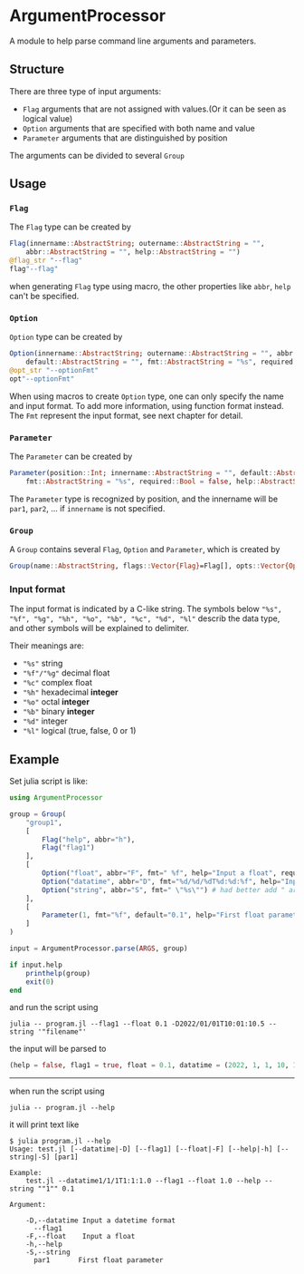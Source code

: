 # ArgumentProcessor

A module to help parse command line arguments and parameters.

## Structure

There are three type of input arguments:

- `Flag` arguments that are not assigned with values.(Or it can be seen as logical value)
- `Option` arguments that are specified with both name and value
- `Parameter` arguments that are distinguished by position

The arguments can be divided to several `Group`

## Usage

### `Flag`

The `Flag` type can be created by

```julia
Flag(innername::AbstractString; outername::AbstractString = "",
    abbr::AbstractString = "", help::AbstractString = "")
@flag_str "--flag"
flag"--flag"
```

when generating `Flag` type using macro, the other properties like `abbr`, `help` can't be specified.

### `Option`

`Option` type can be created by

```julia
Option(innername::AbstractString; outername::AbstractString = "", abbr::AbstractString = "",
    default::AbstractString = "", fmt::AbstractString = "%s", required::Bool = false, help::AbstractString = "")
@opt_str "--optionFmt"
opt"--optionFmt"
```

When using macros to create `Option` type, one can only specify the name and input format. To add more information,
using function format instead. The `Fmt` represent the input format, see next chapter for detail.

### `Parameter`

The `Parameter` can be created by

```julia
Parameter(position::Int; innername::AbstractString = "", default::AbstractString = "",
    fmt::AbstractString = "%s", required::Bool = false, help::AbstractString = "")
```

The `Parameter` type is recognized by position, and the innername will be `par1`, `par2`, ...
if `innername` is not specified.

### `Group`

A `Group` contains several `Flag`, `Option` and `Parameter`, which is created by

```julia
Group(name::AbstractString, flags::Vector{Flag}=Flag[], opts::Vector{Option}=Option[], pars::Vector{Parameter}=Parameter[])
```

### Input format

The input format is indicated by a C-like string.
The symbols below
`"%s", "%f", "%g", "%h", "%o", "%b", "%c", "%d", "%l"`
describ the data type, and other symbols will be explained to delimiter.

Their meanings are:

- `"%s"`        string
- `"%f"/"%g"`   decimal float
- `"%c"`        complex float
- `"%h"`        hexadecimal **integer**
- `"%o"`        octal **integer**
- `"%b"`        binary **integer**
- `"%d"`        integer
- `"%l"`        logical (true, false, 0 or 1)


## Example

Set julia script is like:

```julia
using ArgumentProcessor

group = Group(
    "group1",
    [
        Flag("help", abbr="h"),
        Flag("flag1")
    ],
    [
        Option("float", abbr="F", fmt=" %f", help="Input a float", required=true), # pay attention to the space before %f
        Option("datatime", abbr="D", fmt="%d/%d/%dT%d:%d:%f", help="Input a datetime format"),
        Option("string", abbr="S", fmt=" \"%s\"") # had better add " around the string
    ],
    [
        Parameter(1, fmt="%f", default="0.1", help="First float parameter")
    ]
)

input = ArgumentProcessor.parse(ARGS, group)

if input.help
    printhelp(group)
    exit(0)
end
```

and run the script using

```shell
julia -- program.jl --flag1 --float 0.1 -D2022/01/01T10:01:10.5 --string '"filename"'
```

the input will be parsed to

```julia
(help = false, flag1 = true, float = 0.1, datatime = (2022, 1, 1, 10, 1, 10.5), string = "filename", par1 = 0.1)
```

---

when run the script using

```shell
julia -- program.jl --help
```

it will print text like

```shell
$ julia program.jl --help
Usage: test.jl [--datatime|-D] [--flag1] [--float|-F] [--help|-h] [--string|-S] [par1]

Example:
    test.jl --datatime1/1/1T1:1:1.0 --flag1 --float 1.0 --help --string ""1"" 0.1

Argument:

    -D,--datatime Input a datetime format
      --flag1
    -F,--float    Input a float
    -h,--help
    -S,--string
      par1       First float parameter

```
